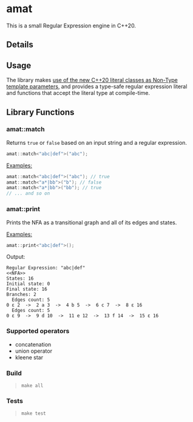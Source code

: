 amat
====

This is a small Regular Expression engine in C++20.

## Details

## Usage

The library makes [use of the new C++20 literal classes as Non-Type template parameters](https://ctrpeach.io/posts/cpp20-class-as-non-type-template-param/), and provides a type-safe regular expression literal and functions that accept the literal type at compile-time.


## Library Functions

### amat::match

Returns `true` or `false` based on an input string and a regular expression.

```C++
amat::match<"abc|def">("abc");
```

<u>Examples:</u>

```C++
amat::match<"abc|def">("abc"); // true
amat::match<"a*|bb">("b"); // false
amat::match<"a*|bb">("bb"); // true
// ... and so on
```

### amat::print

Prints the NFA as a transitional graph and all of its edges and states.

<u>Examples:</u>

```C++
amat::print<"abc|def">();
```

Output:

```
Regular Expression: "abc|def"
<<NFA>>
States: 16
Initial state: 0
Final state: 16
Branches: 2
  Edges count: 5
0 ε 2  ->  2 a 3  ->  4 b 5  ->  6 c 7  ->  8 ε 16
  Edges count: 5
0 ε 9  ->  9 d 10  ->  11 e 12  ->  13 f 14  ->  15 ε 16
```

### Supported operators

* concatenation
* union operator
* kleene star

### Build

> `make all`


### Tests

> `make test`


